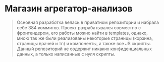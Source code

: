 # Магазин агрегатор-анализов

> Основная разработка велась в приватном репозитории и набрала себе 384 коммитов. 
> Проект разрабатывался совместно с фронтендером, его работы можно найти в templates, однако, мною так же были реализованы некоторые страницы (корзина, страницы врачей и тп) и компоненты, а также все JS скрипты. 
> Данный репозиторий не содержит никаких конфиденциальных данных, а только написанные с нуля скрипты.
